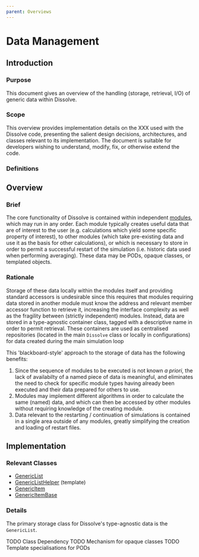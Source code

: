 ```yaml
---
parent: Overviews
---
```

# Data Management

## Introduction

### Purpose
This document gives an overview of the handling (storage, retrieval, I/O) of generic data within Dissolve.

### Scope
This overview provides implementation details on the XXX used with the Dissolve code, presenting the salient design decisions, architectures, and classes relevant to its implementation. The document is suitable for developers wishing to understand, modify, fix, or otherwise extend the code.

### Definitions


## Overview

### Brief

The core functionality of Dissolve is contained within independent [modules](Developers/Overviews/Modules.md), which may run in any order. Each module typically creates useful data that are of interest to the user (e.g. calculations which yield some specific property of interest), to other modules (which take pre-existing data and use it as the basis for other calculations), or which is necessary to store in order to permit a successful restart of the simulation (i.e. historic data used when performing averaging). These data may be PODs, opaque classes, or templated objects.

### Rationale

Storage of these data locally within the modules itself and providing standard accessors is undesirable since this requires that modules requiring data stored in another module must know the address and relevant member accessor function to retrieve it, increasing the interface complexity as well as the fragility between (strictly independent) modules. Instead, data are stored in a type-agnostic container class, tagged with a descriptive name in order to permit retrieval. These containers are used as centralised repositories (located in the main `Dissolve` class or locally in configurations) for data created during the main simulation loop

This 'blackboard-style' approach to the storage of data has the following benefits:
1. Since the sequence of modules to be executed is not known _a priori_, the lack of availabilty of a named piece of data is meaningful, and eliminates the need to check for specific module types having already been executed and their data prepared for others to use.
1. Modules may implement different algorithms in order to calculate the same (named) data, and which can then be accessed by other modules without requiring knowledge of the creating module.
1. Data relevant to the restarting / continuation of simulations is contained in a single area outside of any modules, greatly simplifying the creation and loading of restart files.




## Implementation

### Relevant Classes

- [GenericList](https://github.com/trisyoungs/dissolve/tree/develop/src/genericitems/list.h)
- [GenericListHelper](https://github.com/trisyoungs/dissolve/tree/develop/src/genericitems/listhelper.h) (template)
- [GenericItem](https://github.com/trisyoungs/dissolve/tree/develop/src/genericitems/item.h)
- [GenericItemBase](https://github.com/trisyoungs/dissolve/tree/develop/src/genericitems/base.h)

### Details

The primary storage class for Dissolve's type-agnostic data is the `GenericList`.

TODO Class Dependency
TODO Mechanism for opaque classes
TODO Template specialisations for PODs

